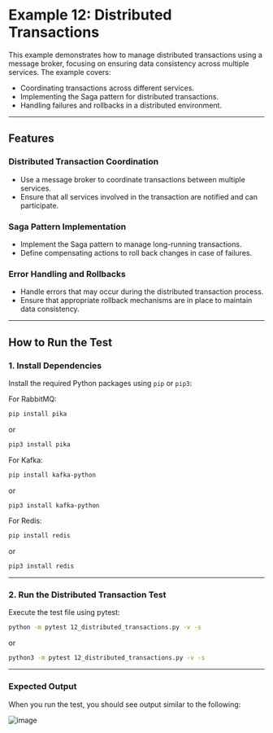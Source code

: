 # Example 12: Distributed Transactions

This example demonstrates how to manage distributed transactions using a message broker, focusing on ensuring data consistency across multiple services. The example covers:

- Coordinating transactions across different services.
- Implementing the Saga pattern for distributed transactions.
- Handling failures and rollbacks in a distributed environment.

---

## Features

### Distributed Transaction Coordination

- Use a message broker to coordinate transactions between multiple services.
- Ensure that all services involved in the transaction are notified and can participate.

### Saga Pattern Implementation

- Implement the Saga pattern to manage long-running transactions.
- Define compensating actions to roll back changes in case of failures.

### Error Handling and Rollbacks

- Handle errors that may occur during the distributed transaction process.
- Ensure that appropriate rollback mechanisms are in place to maintain data consistency.

---

## How to Run the Test

### 1. Install Dependencies

Install the required Python packages using `pip` or `pip3`:

For RabbitMQ:
```bash
pip install pika
```
or
```bash
pip3 install pika
```

For Kafka:
```bash
pip install kafka-python
```
or
```bash
pip3 install kafka-python
```

For Redis:
```bash
pip install redis
```
or
```bash
pip3 install redis
```

---

### 2. Run the Distributed Transaction Test

Execute the test file using pytest:
```bash
python -m pytest 12_distributed_transactions.py -v -s
```
or
```bash
python3 -m pytest 12_distributed_transactions.py -v -s
```

---

### Expected Output

When you run the test, you should see output similar to the following:

![image](https://github.com/user-attachments/assets/2d122e3a-a349-47e8-aae3-f25c56d94fd0)
